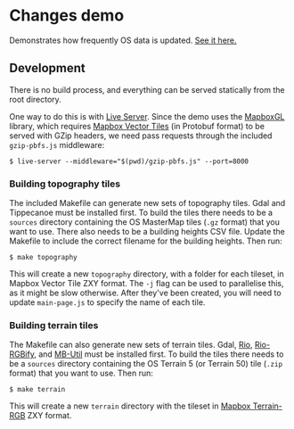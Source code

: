 Changes demo
============

Demonstrates how frequently OS data is updated. [See it here.](https://geovation.github.io/changes-demo)

Development
-----------

There is no build process, and everything can be served statically from the root directory.

One way to do this is with [Live Server](https://github.com/tapio/live-server). Since the demo uses the [MapboxGL](https://github.com/mapbox/mapbox-gl-js) library, which requires [Mapbox Vector Tiles](https://www.mapbox.com/vector-tiles) (in Protobuf format) to be served with GZip headers, we need pass requests through the included `gzip-pbfs.js` middleware:

    $ live-server --middleware="$(pwd)/gzip-pbfs.js" --port=8000

### Building topography tiles

The included Makefile can generate new sets of topography tiles. Gdal and Tippecanoe must be installed first. To build the tiles there needs to be a `sources` directory containing the OS MasterMap tiles (`.gz` format) that you want to use. There also needs to be a building heights CSV file. Update the Makefile to include the correct filename for the building heights. Then run:

    $ make topography

This will create a new `topography` directory, with a folder for each tileset, in Mapbox Vector Tile ZXY format. The `-j` flag can be used to parallelise this, as it might be slow otherwise. After they've been created, you will need to update `main-page.js` to specify the name of each tile.

### Building terrain tiles

The Makefile can also generate new sets of terrain tiles. Gdal, [Rio](https://pypi.python.org/pypi/rasterio), [Rio-RGBify](https://pypi.python.org/pypi/rio-rgbify), and [MB-Util](https://pypi.python.org/pypi/mbutil) must be installed first. To build the tiles there needs to be a `sources` directory containing the OS Terrain 5 (or Terrain 50) tile (`.zip` format) that you want to use. Then run:

    $ make terrain

This will create a new `terrain` directory with the tileset in [Mapbox Terrain-RGB](https://blog.mapbox.com/global-elevation-data-6689f1d0ba65) ZXY format.
